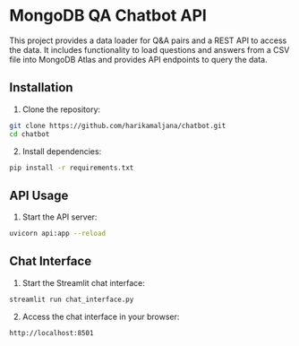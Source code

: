 # MongoDB QA Chatbot API

This project provides a data loader for Q&A pairs and a REST API to access the data. It includes functionality to load questions and answers from a CSV file into MongoDB Atlas and provides API endpoints to query the data.

## Installation

1. Clone the repository:
```bash
git clone https://github.com/harikamaljana/chatbot.git
cd chatbot
```

2. Install dependencies:
```bash
pip install -r requirements.txt
```

## API Usage

1. Start the API server:
```bash
uvicorn api:app --reload
```

## Chat Interface

1. Start the Streamlit chat interface:
```bash
streamlit run chat_interface.py
```

2. Access the chat interface in your browser:
```
http://localhost:8501
```
